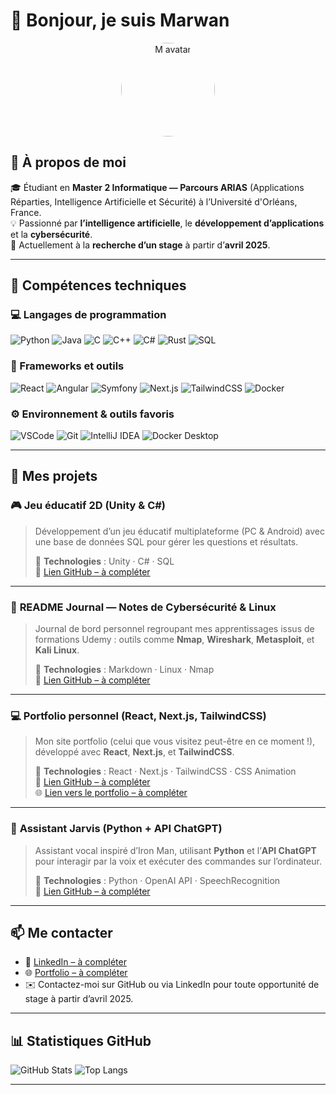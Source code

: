 # 👋 Bonjour, je suis Marwan

<p align="center">
  <img src="https://raw.githubusercontent.com/ton-pseudo-github/ton-pseudo-github/main/assets/avatar.PNG" 
       alt="M avatar" width="150" style="border-radius:50%;">
</p>

## 🧠 À propos de moi
🎓 Étudiant en **Master 2 Informatique — Parcours ARIAS** (Applications Réparties, Intelligence Artificielle et Sécurité) à l’Université d'Orléans, France.  
💡 Passionné par **l’intelligence artificielle**, le **développement d’applications** et la **cybersécurité**.  
🎯 Actuellement à la **recherche d’un stage** à partir d’**avril 2025**.

---

## 🧩 Compétences techniques

### 💻 Langages de programmation
![Python](https://img.shields.io/badge/Python-3776AB?style=for-the-badge&logo=python&logoColor=white)
![Java](https://img.shields.io/badge/Java-ED8B00?style=for-the-badge&logo=openjdk&logoColor=white)
![C](https://img.shields.io/badge/C-00599C?style=for-the-badge&logo=c&logoColor=white)
![C++](https://img.shields.io/badge/C++-00599C?style=for-the-badge&logo=cplusplus&logoColor=white)
![C#](https://img.shields.io/badge/C%23-239120?style=for-the-badge&logo=c-sharp&logoColor=white)
![Rust](https://img.shields.io/badge/Rust-000000?style=for-the-badge&logo=rust&logoColor=white)
![SQL](https://img.shields.io/badge/SQL-003B57?style=for-the-badge&logo=sqlite&logoColor=white)

### 🧰 Frameworks et outils
![React](https://img.shields.io/badge/React-20232A?style=for-the-badge&logo=react&logoColor=61DAFB)
![Angular](https://img.shields.io/badge/Angular-DD0031?style=for-the-badge&logo=angular&logoColor=white)
![Symfony](https://img.shields.io/badge/Symfony-000000?style=for-the-badge&logo=symfony&logoColor=white)
![Next.js](https://img.shields.io/badge/Next.js-000000?style=for-the-badge&logo=nextdotjs&logoColor=white)
![TailwindCSS](https://img.shields.io/badge/Tailwind_CSS-38B2AC?style=for-the-badge&logo=tailwind-css&logoColor=white)
![Docker](https://img.shields.io/badge/Docker-2496ED?style=for-the-badge&logo=docker&logoColor=white)

### ⚙️ Environnement & outils favoris
![VSCode](https://img.shields.io/badge/VS_Code-007ACC?style=for-the-badge&logo=visual-studio-code&logoColor=white)
![Git](https://img.shields.io/badge/Git-F05032?style=for-the-badge&logo=git&logoColor=white)
![IntelliJ IDEA](https://img.shields.io/badge/IntelliJ_IDEA-000000?style=for-the-badge&logo=intellij-idea&logoColor=white)
![Docker Desktop](https://img.shields.io/badge/Docker_Desktop-2496ED?style=for-the-badge&logo=docker&logoColor=white)

---

## 🚀 Mes projets

### 🎮 **Jeu éducatif 2D (Unity & C#)**
> Développement d’un jeu éducatif multiplateforme (PC & Android) avec une base de données SQL pour gérer les questions et résultats.
> 
> 🔧 **Technologies** : Unity · C# · SQL  
> 🔗 [Lien GitHub – à compléter](#)

---

### 📘 **README Journal — Notes de Cybersécurité & Linux**
> Journal de bord personnel regroupant mes apprentissages issus de formations Udemy : outils comme **Nmap**, **Wireshark**, **Metasploit**, et **Kali Linux**.
> 
> 🔧 **Technologies** : Markdown · Linux · Nmap  
> 🔗 [Lien GitHub – à compléter](#)

---

### 💻 **Portfolio personnel (React, Next.js, TailwindCSS)**
> Mon site portfolio (celui que vous visitez peut-être en ce moment !), développé avec **React**, **Next.js**, et **TailwindCSS**.
> 
> 🔧 **Technologies** : React · Next.js · TailwindCSS · CSS Animation  
> 🔗 [Lien GitHub – à compléter](#)  
> 🌐 [Lien vers le portfolio – à compléter](#)

---

### 🤖 **Assistant Jarvis (Python + API ChatGPT)**
> Assistant vocal inspiré d’Iron Man, utilisant **Python** et l’**API ChatGPT** pour interagir par la voix et exécuter des commandes sur l’ordinateur.
> 
> 🔧 **Technologies** : Python · OpenAI API · SpeechRecognition  
> 🔗 [Lien GitHub – à compléter](#)

---

## 📫 Me contacter
- 💼 [LinkedIn – à compléter](#)
- 🌐 [Portfolio – à compléter](#)
- ✉️ Contactez-moi sur GitHub ou via LinkedIn pour toute opportunité de stage à partir d’avril 2025.

---

## 📊 Statistiques GitHub
![GitHub Stats](https://github-readme-stats.vercel.app/api?username=ton-pseudo-github&show_icons=true&theme=transparent&hide_border=true)
![Top Langs](https://github-readme-stats.vercel.app/api/top-langs/?username=ton-pseudo-github&layout=compact&theme=transparent&hide_border=true)

---

